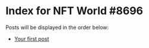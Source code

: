 # Index for NFT World #8696
Posts will be displayed in the order below:

- [Your first post](./001-first.md)

